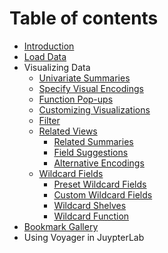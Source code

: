# Table of contents

* [Introduction](README.md)
* [Load Data](load-data.md)
* Visualizing Data
  * [Univariate Summaries](visualizing-data/univariate-summaries.md)
  * [Specify Visual Encodings](visualizing-data/specify-visual-encoding.md)
  * [Function Pop-ups](visualizing-data/function-pop-ups.md)
  * [Customizing Visualizations](visualizing-data/customizing-visualizations-for-later.md)
  * [Filter](visualizing-data/filter.md)
  * [Related Views](visualizing-data/related-views/README.md)
    * [Related Summaries](visualizing-data/related-views/related-summaries.md)
    * [Field Suggestions](visualizing-data/related-views/field-suggestions.md)
    * [Alternative Encodings](visualizing-data/related-views/alternative-encodings.md)
  * [Wildcard Fields](visualizing-data/wildcard-fields/README.md)
    * [Preset Wildcard Fields](visualizing-data/wildcard-fields/preset-wildcard-fields.md)
    * [Custom Wildcard Fields](visualizing-data/wildcard-fields/custom-wildcard-fields.md)
    * [Wildcard Shelves](visualizing-data/wildcard-fields/wildcard-shelves.md)
    * [Wildcard Function](visualizing-data/wildcard-fields/wildcard-function.md)
* [Bookmark Gallery](bookmark-gallery.md)
* Using Voyager in JuypterLab

